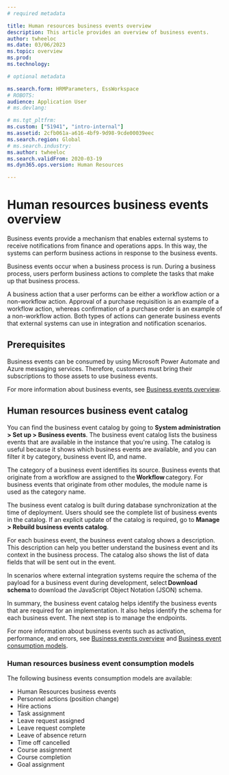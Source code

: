 ```yaml
---
# required metadata

title: Human resources business events overview
description: This article provides an overview of business events.
author: twheeloc
ms.date: 03/06/2023
ms.topic: overview
ms.prod: 
ms.technology: 

# optional metadata

ms.search.form: HRMParameters, EssWorkspace
# ROBOTS: 
audience: Application User
# ms.devlang: 

# ms.tgt_pltfrm: 
ms.custom: ["51941", "intro-internal"]
ms.assetid: 2cfb061a-a616-4bf9-9d98-9cde00039eec
ms.search.region: Global
# ms.search.industry: 
ms.author: twheeloc
ms.search.validFrom: 2020-03-19
ms.dyn365.ops.version: Human Resources

---
```


# Human resources business events overview

Business events provide a mechanism that enables external systems to receive notifications from finance and operations apps. In this way, the systems can perform business actions in response to the business events.

Business events occur when a business process is run. During a business process, users perform business actions to complete the tasks that make up that business process.

A business action that a user performs can be either a workflow action or a non-workflow action. Approval of a purchase requisition is an example of a workflow action, whereas confirmation of a purchase order is an example of a non-workflow action. Both types of actions can generate business events that external systems can use in integration and notification scenarios.

## Prerequisites

Business events can be consumed by using Microsoft Power Automate and Azure messaging services. Therefore, customers must bring their subscriptions to those assets to use business events.

For more information about business events, see [Business events overview](../fin-ops-core/dev-itpro/business-events/home-page.md).

## Human resources business event catalog

You can find the business event catalog by going to **System administration \> Set up \> Business events**. The business event catalog lists the business events that are available in the instance that you're using. The catalog is useful because it shows which business events are available, and you can filter it by category, business event ID, and name.

The category of a business event identifies its source. Business events that originate from a workflow are assigned to the **Workflow** category. For business events that originate from other modules, the module name is used as the category name.

The business event catalog is built during database synchronization at the time of deployment. Users should see the complete list of business events in the catalog. If an explicit update of the catalog is required, go to **Manage \> Rebuild business events catalog**.

For each business event, the business event catalog shows a description. This description can help you better understand the business event and its context in the business process. The catalog also shows the list of data fields that will be sent out in the event. 

In scenarios where external integration systems require the schema of the payload for a business event during development, select **Download schema** to download the JavaScript Object Notation (JSON) schema.

In summary, the business event catalog helps identify the business events that are required for an implementation. It also helps identify the schema for each business event. The next step is to manage the endpoints.

For more information about business events such as activation, performance, and errors, see [Business events overview](../fin-ops-core/dev-itpro/business-events/home-page.md#activating-business-events) and [Business event consumption models](../fin-ops-core/dev-itpro/business-events/home-page.md#business-event-consumption-models).

### Human resources business event consumption models

The following business events consumption models are available:

- Human Resources business events
- Personnel actions (position change)
- Hire actions
- Task assignment
- Leave request assigned
- Leave request complete
- Leave of absence return
- Time off cancelled
- Course assignment
- Course completion
- Goal assignment
